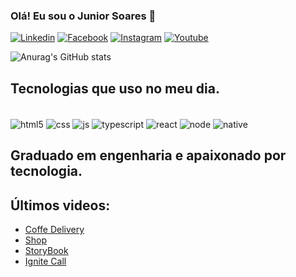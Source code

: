 ### Olá! Eu sou o Junior Soares 👋

[![Linkedin](https://img.shields.io/badge/LinkedIn-0077B5?style=for-the-badge&logo=linkedin&logoColor=white)](https://www.linkedin.com/in/junior-soares-4641b2124/)
[![Facebook](https://img.shields.io/badge/Facebook-1877F2?style=for-the-badge&logo=facebook&logoColor=white)](https://www.facebook.com/guinhosoares/)
[![Instagram](https://img.shields.io/badge/Instagram-E4405F?style=for-the-badge&logo=instagram&logoColor=white)](https://www.instagram.com/jr_soareess/)
[![Youtube](https://img.shields.io/badge/YouTube-FF0000?style=for-the-badge&logo=youtube&logoColor=white
	)](https://www.youtube.com/channel/UC57Y1ZVPFEXu7msSeR3YzoA)

![Anurag's GitHub stats](https://github-readme-stats.vercel.app/api?username=junior10soares&show_icons=true&theme=dracula)

## Tecnologias que uso no meu dia.

<div style="display: inline_block"></br>
<img align="center" alt="html5" src="https://img.shields.io/badge/HTML5-E34F26?style=for-the-badge&logo=html5&logoColor=white"/>
<img align="center" alt="css" src="https://img.shields.io/badge/CSS3-1572B6?style=for-the-badge&logo=css3&logoColor=white"/>
<img align="center" alt="js" src="https://img.shields.io/badge/JavaScript-F7DF1E?style=for-the-badge&logo=javascript&logoColor=black"/>
<img align="center" alt="typescript" src="https://img.shields.io/badge/TypeScript-007ACC?style=for-the-badge&logo=typescript&logoColor=white"/>
<img align="center" alt="react" src="https://img.shields.io/badge/React-20232A?style=for-the-badge&logo=react&logoColor=61DAFB"/>
<img align="center" alt="node" src="https://img.shields.io/badge/Node.js-43853D?style=for-the-badge&logo=node.js&logoColor=white"/>
<img align="center" alt="native" src="https://img.shields.io/badge/react_native-%2320232a.svg?style=for-the-badge&logo=react&logoColor=%2361DAFB"/>



## Graduado em engenharia e apaixonado por tecnologia.

## Últimos videos:

- [Coffe Delivery](https://youtu.be/NXz_H-fHY3c)<br/>
- [Shop](https://youtu.be/TWlzZMjDC-4)<br/>
- [StoryBook](https://youtu.be/bcfgIroVU3Q)<br/>
- [Ignite Call](https://youtu.be/XfdWLaiPkL8)<br/>


